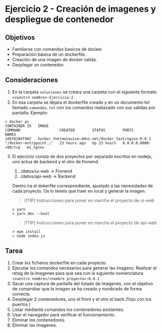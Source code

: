 # Ejercicio 2 - Creación de imagenes y despliegue de contenedor
## Objetivos
- Familiarse con comandos basicos de docker.
- Preparación básica de un dockerfile.
- Creación de una imagen de docker valida.
- Desplegar un contenedor.

## Consideraciones
 1. En la carpeta `soluciones` se creara una carpeta con el siguiente formato  `<vuestro nombre>-Ejercicio-2`.
 2. En esa carpeta se dejara el dockerfile creado y en un documento txt llamado `comandos.txt` con los comandos realiazado con sus salidas por pantalla. Ejemplo:
 ``` 
 > docker ps
 CONTAINER ID   IMAGE                                                  COMMAND                  CREATED        STATUS        PORTS                  NAMES
 1d5f6384f902   harbor.thelmalouise.ddns.net/docker_test/nginx:0.0.1   "/docker-entrypoint.…"   23 hours ago   Up 23 hours   0.0.0.0:8080->80/tcp   mi_nginx
 
 ```
 3. El ejercicio consta de dos proyectos por separado escritos en nodejs, uno actua de backend y el otro de fronend.
    
    1. ./datos/ui-web  -> Fronend
    2. ./datos/api-web -> Backend
    
    Dentro ira el dokerfile correspondiente, ajustado a las necesidades de cada proyecto. Os lo teneis que traer en local y generar la imagen.
    >[!TIP] Instrucciones para poner en marcha el proyecto de ui-web
    ```
    > yarn
    > yarn dev --host
     ```
    >[!TIP] Instrucciones para poner en marcha el proyecto de api-web
    ```
    > npm install
    > node index.js
     ```

## Tarea
 1. Crear los ficheros dockerfile en cada proyecto.
 2. Ejecutar los comandos necesarios para generar las imagens.
 Realizar el retag de la imagenes para que sea con la siguiente nomenclatura `<vuestro nombre>/<nombre proyecto>:0.0.1`
 3. Sacar una captura de pantalla del listado de imagenes, con el objetivo de comprobar que la imagen se ha creado y nombrado de forma correcta.
 4. Desplegar 2 contenedores, uno el front y el otro el back.(!!ojo con los puertos )
 5. Listar mediante comandos los contenedores existentes.
 6. Usar el navegador para verificar el funcionamiento.
 7. Eliminar los contenedores.
 8. Eliminar las imagenes.

